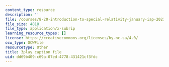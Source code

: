 ```yaml
---
content_type: resource
description: ''
file: /courses/8-20-introduction-to-special-relativity-january-iap-2021/dd69b409c69a07ed4778431421cf3fdc_96RHvPVlxN8.srt
file_size: 4818
file_type: application/x-subrip
learning_resource_types: []
license: https://creativecommons.org/licenses/by-nc-sa/4.0/
ocw_type: OCWFile
resourcetype: Other
title: 3play caption file
uid: dd69b409-c69a-07ed-4778-431421cf3fdc
---
```

